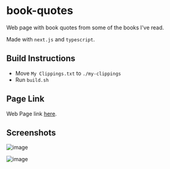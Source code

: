 # book-quotes

Web page with book quotes from some of the books I've read.

Made with `next.js` and `typescript`.

## Build Instructions

- Move `My Clippings.txt` to `./my-clippings`
- Run `build.sh`

## Page Link

Web Page link [here](https://book-quotes-matiasop11.vercel.app/).

## Screenshots

![image](https://user-images.githubusercontent.com/37161410/128609044-1cea78f1-7a6c-4c3a-bba7-a152657e8847.png)

![image](https://user-images.githubusercontent.com/37161410/128609010-705b97b7-39f9-4e22-9145-86d418e3e988.png)
